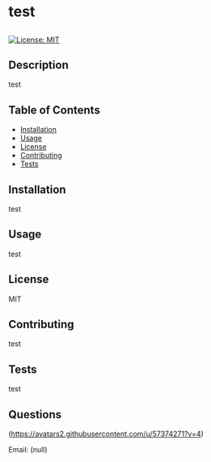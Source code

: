 # test

##
[![License: MIT](https://img.shields.io/badge/License-MIT-yellow.svg)](https://opensource.org/licenses/MIT)

## Description

test

## Table of Contents

* [Installation](#installation)
* [Usage](#usage)
* [License](#license)
* [Contributing](#contributing)
* [Tests](#tests)

## Installation

test

## Usage

test

## License

MIT

## Contributing

test

## Tests

test

## Questions

(https://avatars2.githubusercontent.com/u/57374271?v=4)

Email: (null)

